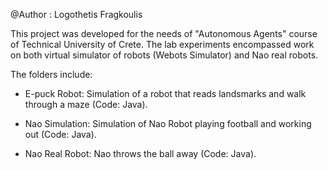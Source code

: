 @Author : Logothetis Fragkoulis

This project was developed for the needs of "Autonomous Agents" course of Technical University of Crete.
The lab experiments encompassed work on both virtual simulator of robots (Webots Simulator) and Nao real robots.

The folders include:

- E-puck Robot: Simulation of a robot that reads landsmarks and walk through a maze (Code: Java).

- Nao Simulation: Simulation of Nao Robot playing football and working out (Code: Java).

- Nao Real Robot: Νao throws the ball away (Code: Java).
